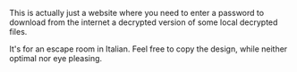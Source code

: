 This is actually just a website where you need to enter a password to download from the internet a decrypted version of some local decrypted files.

It's for an escape room in Italian. Feel free to copy the design, while neither optimal nor eye pleasing.
